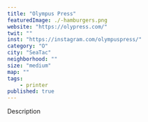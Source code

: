 ```yaml
---
title: "Olympus Press"
featuredImage: ./-hamburgers.png
website: "https://olypress.com/"
twit: ""
inst: "https://instagram.com/olympuspress/"
category: "O"
city: "SeaTac"
neighborhood: ""
size: "medium"
map: ""
tags:
    - printer
published: true
---
```


Description
